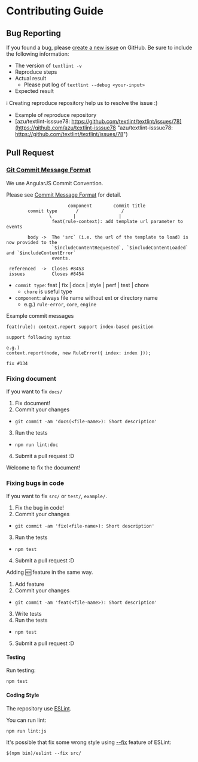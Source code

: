 # Contributing Guide

## Bug Reporting

If you found a bug, please [create a new issue](https://github.com/textlint/textlint/issues/new) on GitHub. Be sure to include the following information:

- The version of `textlint -v`
- Reproduce steps
- Actual result
    - Please put log of `textlint --debug <your-input>`
- Expected result

:information_source: Creating reproduce repository help us to resolve the issue :)

- Example of reproduce repository
- [azu/textlint-isssue78: https://github.com/textlint/textlint/issues/78](https://github.com/azu/textlint-isssue78 "azu/textlint-isssue78: https://github.com/textlint/textlint/issues/78")

## Pull Request

### [Git Commit Message Format](https://github.com/stevemao/conventional-changelog-angular/blob/master/convention.md "Commit Message Format")

We use AngularJS Commit Convention.

Please see [Commit Message Format](https://github.com/stevemao/conventional-changelog-angular/blob/master/convention.md "Commit Message Format") for detail.

```
                       component        commit title
        commit type       /                /      
                \        |                |
                 feat(rule-context): add template url parameter to events

        body ->  The 'src` (i.e. the url of the template to load) is now provided to the
                 `$includeContentRequested`, `$includeContentLoaded` and `$includeContentError`
                 events.

 referenced  ->  Closes #8453
 issues          Closes #8454
```

- `commit type`: feat | fix | docs | style | perf | test | chore
    - `chore` is useful type
- `component`: always file name without ext or directory name
    - e.g.) `rule-error`, `core`, `engine`
    
    
Example commit messages

```
feat(rule): context.report support index-based position

support following syntax

e.g.) 
context.report(node, new RuleError({ index: index }));

fix #134
```


### Fixing document

If you want to fix `docs/`

1. Fix document!
2. Commit your changes
  - `git commit -am 'docs(<file-name>): Short description'`
3. Run the tests
  - `npm run lint:doc`
4. Submit a pull request :D

Welcome to fix the document!

### Fixing bugs in code

If you want to fix `src/` or `test/`, `example/`.

1. Fix the bug in code!
2. Commit your changes
  - `git commit -am 'fix(<file-name>): Short description'`
3. Run the tests
  - `npm test`
4. Submit a pull request :D

Adding :new: feature in the same way.

1. Add feature
2. Commit your changes
  - `git commit -am 'feat(<file-name>): Short description'`
3. Write tests
4. Run the tests
  - `npm test`
5. Submit a pull request :D

#### Testing

Run testing:

```sh
npm test
```

#### Coding Style

The repository use [ESLint](http://eslint.org/ "ESLint").

You can run lint:

```sh
npm run lint:js
```

It's possible that fix some wrong style using [--fix](http://eslint.org/docs/user-guide/command-line-interface#fix "--fix") feature of ESLint:

```
$(npm bin)/eslint --fix src/
```
